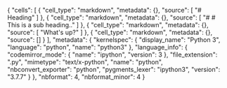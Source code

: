 {
 "cells": [
  {
   "cell_type": "markdown",
   "metadata": {},
   "source": [
    "# Heading"
   ]
  },
  {
   "cell_type": "markdown",
   "metadata": {},
   "source": [
    "# # This is a sub heading.."
   ]
  },
  {
   "cell_type": "markdown",
   "metadata": {},
   "source": [
    "What's up?"
   ]
  },
  {
   "cell_type": "markdown",
   "metadata": {},
   "source": []
  }
 ],
 "metadata": {
  "kernelspec": {
   "display_name": "Python 3",
   "language": "python",
   "name": "python3"
  },
  "language_info": {
   "codemirror_mode": {
    "name": "ipython",
    "version": 3
   },
   "file_extension": ".py",
   "mimetype": "text/x-python",
   "name": "python",
   "nbconvert_exporter": "python",
   "pygments_lexer": "ipython3",
   "version": "3.7.7"
  }
 },
 "nbformat": 4,
 "nbformat_minor": 4
}
